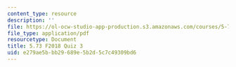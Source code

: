```yaml
---
content_type: resource
description: ''
file: https://ol-ocw-studio-app-production.s3.amazonaws.com/courses/5-73-quantum-mechanics-i-fall-2018/e279ae5bbb29689e5b2d5c7c49309bd6_MIT5_73F18_quiz3.pdf
file_type: application/pdf
resourcetype: Document
title: 5.73 F2018 Quiz 3
uid: e279ae5b-bb29-689e-5b2d-5c7c49309bd6
---
```

